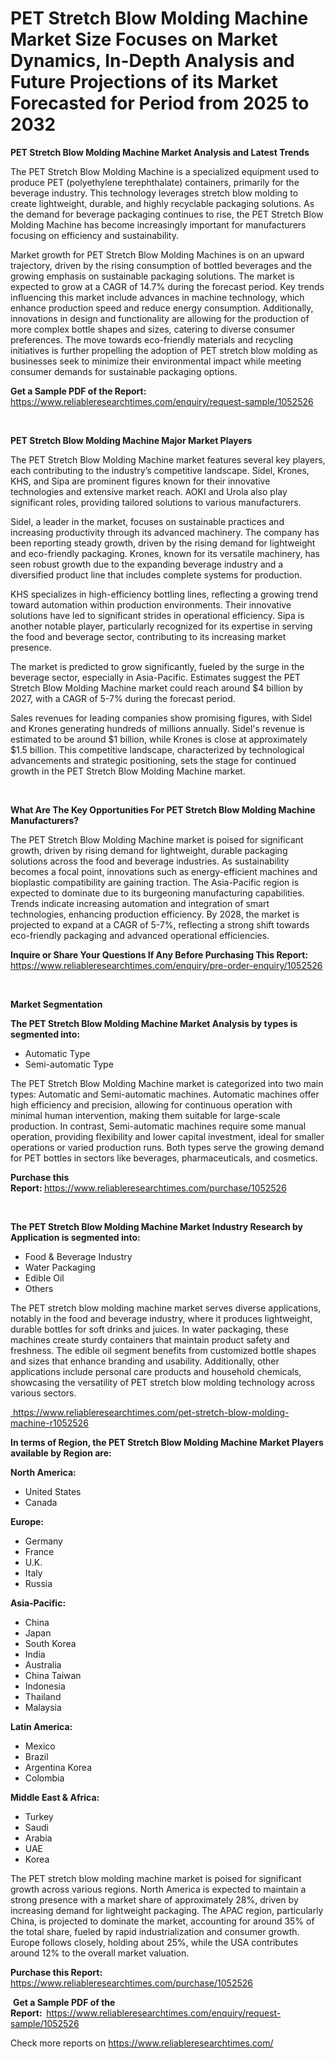 <p><h1>PET Stretch Blow Molding Machine Market Size Focuses on Market Dynamics, In-Depth Analysis and Future Projections of its Market Forecasted for Period from 2025 to 2032</h1></p><p><strong>PET Stretch Blow Molding Machine Market Analysis and Latest Trends</strong></p>
<p><p>The PET Stretch Blow Molding Machine is a specialized equipment used to produce PET (polyethylene terephthalate) containers, primarily for the beverage industry. This technology leverages stretch blow molding to create lightweight, durable, and highly recyclable packaging solutions. As the demand for beverage packaging continues to rise, the PET Stretch Blow Molding Machine has become increasingly important for manufacturers focusing on efficiency and sustainability.</p><p>Market growth for PET Stretch Blow Molding Machines is on an upward trajectory, driven by the rising consumption of bottled beverages and the growing emphasis on sustainable packaging solutions. The market is expected to grow at a CAGR of 14.7% during the forecast period. Key trends influencing this market include advances in machine technology, which enhance production speed and reduce energy consumption. Additionally, innovations in design and functionality are allowing for the production of more complex bottle shapes and sizes, catering to diverse consumer preferences. The move towards eco-friendly materials and recycling initiatives is further propelling the adoption of PET stretch blow molding as businesses seek to minimize their environmental impact while meeting consumer demands for sustainable packaging options.</p></p>
<p><strong>Get a Sample PDF of the Report:&nbsp;</strong> <a href="https://www.reliableresearchtimes.com/enquiry/request-sample/1052526?utm_campaign=2334&utm_medium=2&utm_source=Github&utm_content=ia&utm_term=17022025&utm_id=pet-stretch-blow-molding-machine">https://www.reliableresearchtimes.com/enquiry/request-sample/1052526</a></p>
<p>&nbsp;</p>
<p><strong>PET Stretch Blow Molding Machine Major Market Players</strong></p>
<p><p>The PET Stretch Blow Molding Machine market features several key players, each contributing to the industry’s competitive landscape. Sidel, Krones, KHS, and Sipa are prominent figures known for their innovative technologies and extensive market reach. AOKI and Urola also play significant roles, providing tailored solutions to various manufacturers.</p><p>Sidel, a leader in the market, focuses on sustainable practices and increasing productivity through its advanced machinery. The company has been reporting steady growth, driven by the rising demand for lightweight and eco-friendly packaging. Krones, known for its versatile machinery, has seen robust growth due to the expanding beverage industry and a diversified product line that includes complete systems for production.</p><p>KHS specializes in high-efficiency bottling lines, reflecting a growing trend toward automation within production environments. Their innovative solutions have led to significant strides in operational efficiency. Sipa is another notable player, particularly recognized for its expertise in serving the food and beverage sector, contributing to its increasing market presence.</p><p>The market is predicted to grow significantly, fueled by the surge in the beverage sector, especially in Asia-Pacific. Estimates suggest the PET Stretch Blow Molding Machine market could reach around $4 billion by 2027, with a CAGR of 5-7% during the forecast period.</p><p>Sales revenues for leading companies show promising figures, with Sidel and Krones generating hundreds of millions annually. Sidel's revenue is estimated to be around $1 billion, while Krones is close at approximately $1.5 billion. This competitive landscape, characterized by technological advancements and strategic positioning, sets the stage for continued growth in the PET Stretch Blow Molding Machine market.</p></p>
<p>&nbsp;</p>
<p><strong>What Are The Key Opportunities For PET Stretch Blow Molding Machine Manufacturers?</strong></p>
<p><p>The PET Stretch Blow Molding Machine market is poised for significant growth, driven by rising demand for lightweight, durable packaging solutions across the food and beverage industries. As sustainability becomes a focal point, innovations such as energy-efficient machines and bioplastic compatibility are gaining traction. The Asia-Pacific region is expected to dominate due to its burgeoning manufacturing capabilities. Trends indicate increasing automation and integration of smart technologies, enhancing production efficiency. By 2028, the market is projected to expand at a CAGR of 5-7%, reflecting a strong shift towards eco-friendly packaging and advanced operational efficiencies.</p></p>
<p><strong>Inquire or Share Your Questions If Any Before Purchasing This Report:</strong> <a href="https://www.reliableresearchtimes.com/enquiry/pre-order-enquiry/1052526?utm_campaign=2334&utm_medium=2&utm_source=Github&utm_content=ia&utm_term=17022025&utm_id=pet-stretch-blow-molding-machine">https://www.reliableresearchtimes.com/enquiry/pre-order-enquiry/1052526</a></p>
<p>&nbsp;</p>
<p><strong>Market Segmentation</strong></p>
<p><strong>The PET Stretch Blow Molding Machine Market Analysis by types is segmented into:</strong></p>
<p><ul><li>Automatic Type</li><li>Semi-automatic Type</li></ul></p>
<p><p>The PET Stretch Blow Molding Machine market is categorized into two main types: Automatic and Semi-automatic machines. Automatic machines offer high efficiency and precision, allowing for continuous operation with minimal human intervention, making them suitable for large-scale production. In contrast, Semi-automatic machines require some manual operation, providing flexibility and lower capital investment, ideal for smaller operations or varied production runs. Both types serve the growing demand for PET bottles in sectors like beverages, pharmaceuticals, and cosmetics.</p></p>
<p><strong>Purchase this Report:&nbsp;</strong><a href="https://www.reliableresearchtimes.com/purchase/1052526?utm_campaign=2334&utm_medium=2&utm_source=Github&utm_content=ia&utm_term=17022025&utm_id=pet-stretch-blow-molding-machine">https://www.reliableresearchtimes.com/purchase/1052526</a></p>
<p>&nbsp;</p>
<p><strong>The PET Stretch Blow Molding Machine Market Industry Research by Application is segmented into:</strong></p>
<p><ul><li>Food & Beverage Industry</li><li>Water Packaging</li><li>Edible Oil</li><li>Others</li></ul></p>
<p><p>The PET stretch blow molding machine market serves diverse applications, notably in the food and beverage industry, where it produces lightweight, durable bottles for soft drinks and juices. In water packaging, these machines create sturdy containers that maintain product safety and freshness. The edible oil segment benefits from customized bottle shapes and sizes that enhance branding and usability. Additionally, other applications include personal care products and household chemicals, showcasing the versatility of PET stretch blow molding technology across various sectors.</p></p>
<p><a href="https://www.reliableresearchtimes.com/pet-stretch-blow-molding-machine-r1052526?utm_campaign=2334&utm_medium=2&utm_source=Github&utm_content=ia&utm_term=17022025&utm_id=pet-stretch-blow-molding-machine">&nbsp;https://www.reliableresearchtimes.com/pet-stretch-blow-molding-machine-r1052526</a></p>
<p><strong>In terms of Region, the PET Stretch Blow Molding Machine Market Players available by Region are:</strong></p>
<p>
    <p> <strong> North America: </strong>
        <ul>
            <li>United States</li>
            <li>Canada</li>
        </ul>
        </p> 
    <p> <strong> Europe: </strong>
        <ul>
            <li>Germany</li>
            <li>France</li>
            <li>U.K.</li>
            <li>Italy</li>
            <li>Russia</li>
        </ul>
        </p> 
    <p> <strong> Asia-Pacific: </strong>
        <ul>
            <li>China</li>
            <li>Japan</li>
            <li>South Korea</li>
            <li>India</li>
            <li>Australia</li>
            <li>China Taiwan</li>
            <li>Indonesia</li>
            <li>Thailand</li>
            <li>Malaysia</li>
        </ul>
        </p> 
    <p> <strong> Latin America: </strong>
        <ul>
            <li>Mexico</li>
            <li>Brazil</li>
            <li>Argentina Korea</li>
            <li>Colombia</li>
        </ul>
        </p> 
    <p> <strong> Middle East & Africa: </strong>
        <ul>
            <li>Turkey</li>
            <li>Saudi</li>
            <li>Arabia</li>
            <li>UAE</li>
            <li>Korea</li>
        </ul>
    </p>
    </p>
<p><p>The PET stretch blow molding machine market is poised for significant growth across various regions. North America is expected to maintain a strong presence with a market share of approximately 28%, driven by increasing demand for lightweight packaging. The APAC region, particularly China, is projected to dominate the market, accounting for around 35% of the total share, fueled by rapid industrialization and consumer growth. Europe follows closely, holding about 25%, while the USA contributes around 12% to the overall market valuation.</p></p>
<p><strong>Purchase this Report: </strong><a href="https://www.reliableresearchtimes.com/purchase/1052526?utm_campaign=2334&utm_medium=2&utm_source=Github&utm_content=ia&utm_term=17022025&utm_id=pet-stretch-blow-molding-machine">https://www.reliableresearchtimes.com/purchase/1052526</a></p>
<p>&nbsp;<strong>Get a Sample PDF of the Report:&nbsp;&nbsp;</strong><a href="https://www.reliableresearchtimes.com/enquiry/request-sample/1052526?utm_campaign=2334&utm_medium=2&utm_source=Github&utm_content=ia&utm_term=17022025&utm_id=pet-stretch-blow-molding-machine">https://www.reliableresearchtimes.com/enquiry/request-sample/1052526</a></p>
<p><strong></strong></p>
<p>Check more reports on <a href="https://www.reliableresearchtimes.com/?utm_campaign=2334&utm_medium=2&utm_source=Github&utm_content=ia&utm_term=17022025&utm_id=pet-stretch-blow-molding-machine">https://www.reliableresearchtimes.com/</a></p>